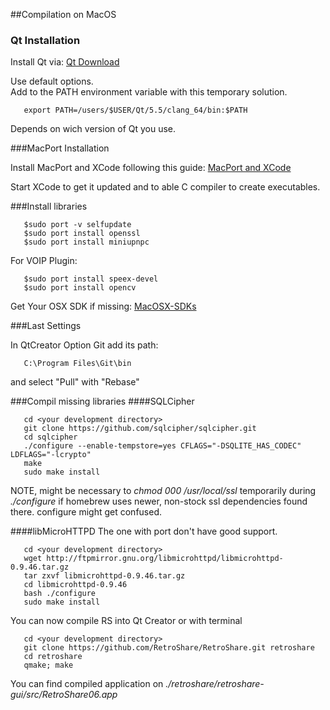 ##Compilation on MacOS

### Qt Installation

Install Qt via: [Qt Download](http://www.qt.io/download/)  

Use default options.  
Add to the PATH environment variable with this temporary solution.  

       export PATH=/users/$USER/Qt/5.5/clang_64/bin:$PATH

Depends on wich version of Qt you use.

###MacPort Installation

Install MacPort and XCode following this guide: [MacPort and XCode](http://guide.macports.org/#installing.xcode)

Start XCode to get it updated and to able C compiler to create executables.  

###Install libraries  

       $sudo port -v selfupdate
       $sudo port install openssl
       $sudo port install miniupnpc
       
For VOIP Plugin: 

       $sudo port install speex-devel
       $sudo port install opencv

Get Your OSX SDK if missing: [MacOSX-SDKs](https://github.com/phracker/MacOSX-SDKs)  

###Last Settings

In QtCreator Option Git add its path:  

       C:\Program Files\Git\bin
       
and select "Pull" with "Rebase"

###Compil missing libraries
####SQLCipher
       
       cd <your development directory>
       git clone https://github.com/sqlcipher/sqlcipher.git
       cd sqlcipher
       ./configure --enable-tempstore=yes CFLAGS="-DSQLITE_HAS_CODEC" LDFLAGS="-lcrypto"
       make 
       sudo make install

NOTE, might be necessary to *chmod 000 /usr/local/ssl* temporarily during *./configure* if 
homebrew uses newer, non-stock ssl dependencies found there. configure might get confused.

####libMicroHTTPD
The one with port don't have good support.

       cd <your development directory>
       wget http://ftpmirror.gnu.org/libmicrohttpd/libmicrohttpd-0.9.46.tar.gz
       tar zxvf libmicrohttpd-0.9.46.tar.gz
       cd libmicrohttpd-0.9.46
       bash ./configure
       sudo make install

You can now compile RS into Qt Creator or with terminal

       cd <your development directory>
       git clone https://github.com/RetroShare/RetroShare.git retroshare
       cd retroshare
       qmake; make

You can find compiled application on *./retroshare/retroshare-gui/src/RetroShare06.app*
